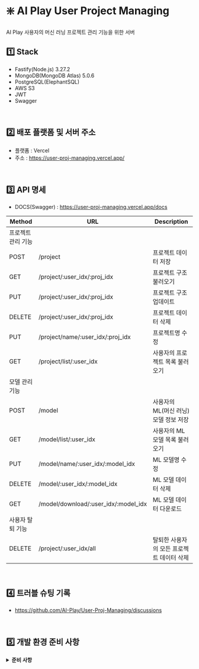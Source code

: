 # ❇️ AI Play User Project Managing

AI Play 사용자의 머신 러닝 프로젝트 관리 기능을 위한 서버

## 1️⃣ Stack

- Fastify(Node.js) 3.27.2
- MongoDB(MongoDB Atlas) 5.0.6
- PostgreSQL(ElephantSQL)
- AWS S3
- JWT
- Swagger

<br/>

## 2️⃣ 배포 플랫폼 및 서버 주소

- 플랫폼 : Vercel
- 주소 : https://user-proj-managing.vercel.app/

<br/>

## :three: API 명세

- DOCS(Swagger) : https://user-proj-managing.vercel.app/docs

| Method             | URL                                  | Description                               |
| ------------------ | ------------------------------------ | ----------------------------------------- |
| 프로젝트 관리 기능 |                                      |                                           |
| POST               | /project                             | 프로젝트 데이터 저장                      |
| GET                | /project/:user_idx/:proj_idx         | 프로젝트 구조 불러오기                    |
| PUT                | /project/:user_idx/:proj_idx         | 프로젝트 구조 업데이트                    |
| DELETE             | /project/:user_idx/:proj_idx         | 프로젝트 데이터 삭제                      |
| PUT                | /project/name/:user_idx/:proj_idx    | 프로젝트명 수정                           |
| GET                | /project/list/:user_idx              | 사용자의 프로젝트 목록 불러오기           |
| 모델 관리 기능     |                                      |                                           |
| POST               | /model                               | 사용자의 ML(머신 러닝) 모델 정보 저장     |
| GET                | /model/list/:user_idx                | 사용자의 ML 모델 목록 불러오기            |
| PUT                | /model/name/:user_idx/:model_idx     | ML 모델명 수정                            |
| DELETE             | /model/:user_idx/:model_idx          | ML 모델 데이터 삭제                       |
| GET                | /model/download/:user_idx/:model_idx | ML 모델 데이터 다운로드                   |
| 사용자 탈퇴 기능   |                                      |                                           |
| DELETE             | /project/:user_idx/all               | 탈퇴한 사용자의 모든 프로젝트 데이터 삭제 |

<br/>

## :four: 트러블 슈팅 기록

- https://github.com/AI-Play/User-Proj-Managing/discussions

<br/>

## :five: 개발 환경 준비 사항

<details>
  <summary><b>준비 사항</b></summary>

- npm
- docker(mongodb image, postgres image)

```
// package.json에 있는 것들 설치
npm i

// MongoDB Setting (localhost 환경)
// 1. .env에 MONGO_URL="mongodb://test:aiplay@localhost:27017/test" 입력
// 2. docker mongodb container 실행
docker run -d --name mongo -p 27017:27017 mongo --auth
// 3. admin db로 접속
docker exec -it mongo mongo admin
// 4. admin 계정 생성
db.createUser( { user: "admin", pwd: "aiplay", roles: [ { role: "userAdminAnyDatabase", db: "admin" } ] } )
// 5. admin 계정으로 접속
docker exec -it mongo mongo -u admin -p aiplay
// 6. 새로운 user 생성 및 db 권한 부여
db.createUser( { user: "test", pwd: "aiplay", roles: [ { role: "readWrite", db: "test" } ] } )

// 7. 새로운 db 생성
docker exec -it mongo mongo
use test
db.auth("test", "aiplay")
db.ml_proj_structure.insert({  "user_idx": 1,  "proj_idx": 1,  "layout": []})

// PostgreSQL Setting (localhost 환경)
// 1. .env에 POSTGRES_URL="postgres://<username>:<password>@localhost:5432/postgres" 입력 (username, password는 둘 다 지정한 경우 입력)
// 2. docker postgres container 실행
docker run -p 5432:5432 --name postgres -e POSTGRES_PASSWORD=aiplay -d postgres
// 3. Architecture Repo에 있는 dbscript 실행 (DBeaver 또는 VSCode의 SQL 스크립트 실행 기능 등 이용하기) => 수행 X
// -> User-Auth Repo README 참고하여 적용 필요
```

##### 개발 서버 실행

```
npm run dev
```

</details>
